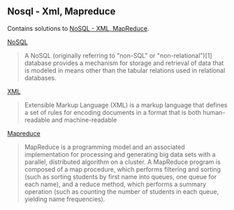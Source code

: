 
## Nosql - Xml, Mapreduce
Contains solutions to [NoSQL - XML, MapReduce](https://www.hackerrank.com/domains/databases?filters%5Bsubdomains%5D%5B%5D=xpath-queries).

[NoSQL](https://en.wikipedia.org/wiki/NoSQL)
> A NoSQL (originally referring to "non-SQL" or "non-relational")[1] database provides a mechanism for storage and retrieval of data that is modeled in means other than the tabular relations used in relational databases.

[XML](https://en.wikipedia.org/wiki/XML)
> Extensible Markup Language (XML) is a markup language that defines a set of rules for encoding documents in a format that is both human-readable and machine-readable

[Mapreduce](https://en.wikipedia.org/wiki/MapReduce)
> MapReduce is a programming model and an associated implementation for processing and generating big data sets with a parallel, distributed algorithm on a cluster. A MapReduce program is composed of a map procedure, which performs filtering and sorting (such as sorting students by first name into queues, one queue for each name), and a reduce method, which performs a summary operation (such as counting the number of students in each queue, yielding name frequencies).


<br/>